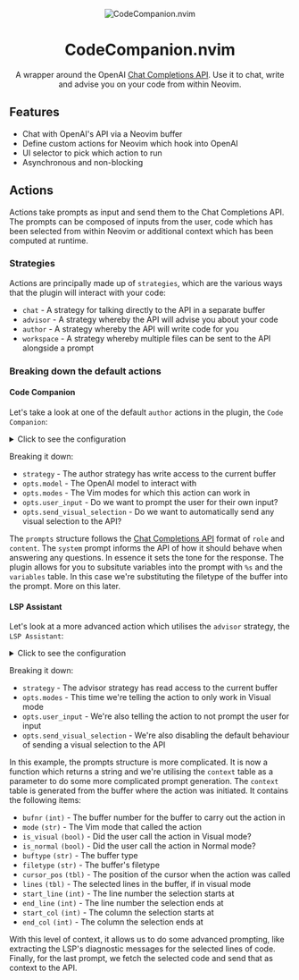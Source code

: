 <!-- panvimdoc-ignore-start -->

<p align="center">
<img src="https://github.com/olimorris/codecompanion.nvim/assets/9512444/f18e654c-27f6-4712-9913-00ed2f3f4bd9" alt="CodeCompanion.nvim" />
</p>

<h1 align="center">CodeCompanion.nvim</h1>

<!-- <p align="center"> -->
<!-- <a href="https://github.com/olimorris/codecompanion.nvim/stargazers"><img src="https://img.shields.io/github/stars/olimorris/codecompanion.nvim?color=c678dd&logoColor=e06c75&style=for-the-badge"></a> -->
<!-- <a href="https://github.com/olimorris/codecompanion.nvim/issues"><img src="https://img.shields.io/github/issues/olimorris/codecompanion.nvim?color=%23d19a66&style=for-the-badge"></a> -->
<!-- <a href="https://github.com/olimorris/codecompanion.nvim/blob/main/LICENSE"><img src="https://img.shields.io/github/license/olimorris/codecompanion.nvim?style=for-the-badge"></a> -->
<!-- <a href="https://github.com/olimorris/codecompanion.nvim/actions/workflows/ci.yml"><img src="https://img.shields.io/github/actions/workflow/status/olimorris/codecompanion.nvim/ci.yml?branch=main&label=tests&style=for-the-badge"></a> -->
<!-- </p> -->

<p align="center">
A wrapper around the OpenAI <a href="https://platform.openai.com/docs/guides/text-generation/chat-completions-api">Chat Completions API</a>. Use it to chat, write and advise you on your code from within Neovim.<br>
</p>

<!-- panvimdoc-ignore-end -->

## Features

- Chat with OpenAI's API via a Neovim buffer
- Define custom actions for Neovim which hook into OpenAI
- UI selector to pick which action to run
- Asynchronous and non-blocking

## Actions

Actions take prompts as input and send them to the Chat Completions API. The prompts can be composed of inputs from the user, code which has been selected from within Neovim or additional context which has been computed at runtime.

### Strategies

Actions are principally made up of `strategies`, which are the various ways that the plugin will interact with your code:

- `chat` - A strategy for talking directly to the API in a separate buffer
- `advisor` - A strategy whereby the API will advise you about your code
- `author` - A strategy whereby the API will write code for you
- `workspace` - A strategy whereby multiple files can be sent to the API alongside a prompt

### Breaking down the default actions

#### Code Companion

Let's take a look at one of the default `author` actions in the plugin, the `Code Companion`:

<details>
  <summary>Click to see the configuration</summary>

```lua
{
    name = "Code Companion",
    strategy = "author",
    description = "Prompt the Completions API to write/refactor code",
    opts = {
        model = "gpt-4-1106-preview",
        modes = { "n", "v" },
        user_input = true,
        send_visual_selection = true,
    },
    prompts = {
        [1] = {
            role = "system",
            content = [[I want you to act as a senior %s developer. I will ask you specific questions and I want you to return raw code only (no codeblocks and no explanations).
            If you can't respond with code, just say "Error - I don't know".]],
            variables = {
                "filetype",
            },
        },
    },
},
```

</details>

Breaking it down:

- `strategy` - The author strategy has write access to the current buffer
- `opts.model` - The OpenAI model to interact with
- `opts.modes` - The Vim modes for which this action can work in
- `opts.user_input` - Do we want to prompt the user for their own input?
- `opts.send_visual_selection` - Do we want to automatically send any visual selection to the API?

The `prompts` structure follows the [Chat Completions API](https://platform.openai.com/docs/guides/text-generation/chat-completions-api) format of `role` and `content`. The `system` prompt informs the API of how it should behave when answering any questions. In essence it sets the tone for the response. The plugin allows for you to subsitute variables into the prompt with `%s` and the `variables` table. In this case we're substituting the filetype of the buffer into the prompt. More on this later.

#### LSP Assistant

Let's look at a more advanced action which utilises the `advisor` strategy, the `LSP Assistant`:

<details>
  <summary>Click to see the configuration</summary>

```lua
{
    name = "LSP Assistant",
    strategy = "advisor",
    description = "Get help from the Completions API to fix LSP diagnostics",
    opts = {
        model = "gpt-4-1106-preview",
        modes = { "v" },
        user_input = false,
        send_visual_selection = false,
    },
    prompts = {
        [1] = {
            role = "system",
            content = [[You are an expert coder and helpful assistant who can help debug code diagnostics, such as warning and error messages.
            When appropriate, give solutions with code snippets as fenced codeblocks with a language identifier to enable syntax highlighting.
            If you can't respond with an answer, just say "Error - I don't know".]],
        },
        [2] = {
            role = "user",
            content = function(context)
                local diagnostics = require("openai.helpers.lsp").get_diagnostics(
                    context.start_line,
                    context.end_line,
                    context.bufnr
                )

                local concatenated_diagnostics = ""
                for i, diagnostic in ipairs(diagnostics) do
                    concatenated_diagnostics = concatenated_diagnostics
                    .. i
                    .. ". Issue "
                    .. i
                    .. "\n\t- Location: Line "
                    .. diagnostic.line_number
                    .. "\n\t- Severity: "
                    .. diagnostic.severity
                    .. "\n\t- Message: "
                    .. diagnostic.message
                    .. "\n"
                end

                return "The programming language is "
                    .. context.filetype
                    .. ".\nThis is a list of the diagnostic messages:\n"
                    .. concatenated_diagnostics
            end,
        },
        [3] = {
            role = "user",
            content = function(context)
                return "This is the code, for context:\n"
                    .. require("openai.helpers.code").get_code(context.start_line, context.end_line)
            end,
        },
    }
},
```

</details>

Breaking it down:

- `strategy` - The advisor strategy has read access to the current buffer
- `opts.modes` - This time we're telling the action to only work in Visual mode
- `opts.user_input` - We're also telling the action to not prompt the user for input
- `opts.send_visual_selection` - We're also disabling the default behaviour of sending a visual selection to the API

In this example, the prompts structure is more complicated. It is now a function which returns a string and we're utilising the `context` table as a parameter to do some more complicated prompt generation. The `context` table is generated from the buffer where the action was initiated. It contains the following items:

- `bufnr` `(int)` - The buffer number for the buffer to carry out the action in
- `mode` `(str)` - The Vim mode that called the action
- `is_visual` `(bool)` - Did the user call the action in Visual mode?
- `is_normal` `(bool)` - Did the user call the action in Normal mode?
- `buftype` `(str)` - The buffer type
- `filetype` `(str)` - The buffer's filetype
- `cursor_pos` `(tbl)` - The position of the cursor when the action was called
- `lines` `(tbl)` - The selected lines in the buffer, if in visual mode
- `start_line` `(int)` - The line number the selection starts at
- `end_line` `(int)` - The line number the selection ends at
- `start_col` `(int)` - The column the selection starts at
- `end_col` `(int)` - The column the selection ends at

With this level of context, it allows us to do some advanced prompting, like extracting the LSP's diagnostic messages for the selected lines of code. Finally, for the last prompt, we fetch the selected code and send that as context to the API.

